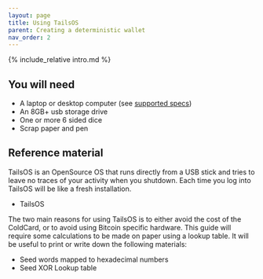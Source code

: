 ```yaml
---
layout: page
title: Using TailsOS
parent: Creating a deterministic wallet
nav_order: 2
---
```

{% include_relative intro.md %}

## You will need
- A laptop or desktop computer (see [supported specs](https://tails.boum.org/doc/about/requirements/index.en.html))
- An 8GB+ usb storage drive
- One or more 6 sided dice
- Scrap paper and pen

## Reference material

TailsOS is an OpenSource OS that runs directly from a USB stick and tries to leave no traces of your activity when you shutdown. Each time you log into TailsOS will be like a fresh installation.

- TailsOS

The two main reasons for using TailsOS is to either avoid the cost of the ColdCard, or to avoid using Bitcoin specific hardware. This guide will require some calculations to be made on paper using a lookup table. It will be useful to print or write down the following materials:

- Seed words mapped to hexadecimal numbers
- Seed XOR Lookup table

